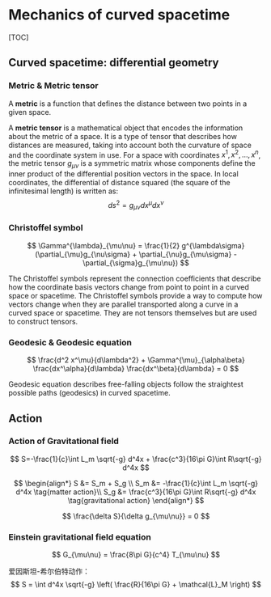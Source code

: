 # Mechanics of curved spacetime

[TOC]

## Curved spacetime: differential geometry

### Metric & Metric tensor

A **metric** is a function that defines the distance between two points in a given space.

A **metric tensor** is a mathematical object that encodes the information about the metric of a space. It is a type of tensor that describes how distances are measured, taking into account both the curvature of space and the coordinate system in use. For a space with coordinates $x^1, x^2, \dots, x^n$, the metric tensor $g_{\mu \nu}$ is a symmetric matrix whose components define the inner product of the differential position vectors in the space. In local coordinates, the differential of distance squared (the square of the infinitesimal length) is written as:
$$
ds^2 = g_{\mu \nu} dx^\mu dx^\nu
$$


### Christoffel symbol
$$
\Gamma^{\lambda}_{\mu\nu} = \frac{1}{2} g^{\lambda\sigma} (\partial_{\mu}g_{\nu\sigma} + \partial_{\nu}g_{\mu\sigma} - \partial_{\sigma}g_{\mu\nu})
$$

The Christoffel symbols represent the connection coefficients that describe how the coordinate basis vectors change from point to point in a curved space or spacetime. The Christoffel symbols provide a way to compute how vectors change when they are parallel transported along a curve in a curved space or spacetime. They are not tensors themselves but are used to construct tensors.


### Geodesic & Geodesic equation
$$
\frac{d^2 x^\mu}{d\lambda^2} + \Gamma^{\mu}_{\alpha\beta} \frac{dx^\alpha}{d\lambda} \frac{dx^\beta}{d\lambda} = 0
$$

Geodesic equation describes free-falling objects follow the straightest possible paths (geodesics) in curved spacetime.

## Action

### Action of Gravitational field

$$
S=-\frac{1}{c}\int L_m \sqrt{-g} d^4x + \frac{c^3}{16\pi G}\int R\sqrt{-g} d^4x
$$


$$
\begin{align*}
S &= S_m + S_g  \\
S_m &= -\frac{1}{c}\int L_m \sqrt{-g} d^4x \tag{matter action}\\
S_g &= \frac{c^3}{16\pi G}\int R\sqrt{-g} d^4x \tag{gravitational action}
\end{align*}
$$



$$
\frac{\delta S}{\delta g_{\mu\nu}} = 0
$$



### Einstein gravitational field equation

$$
G_{\mu\nu} = \frac{8\pi G}{c^4} T_{\mu\nu}
$$

爱因斯坦-希尔伯特动作：
$$
S = \int d^4x \sqrt{-g} \left( \frac{R}{16\pi G} + \mathcal{L}_M \right)
$$
